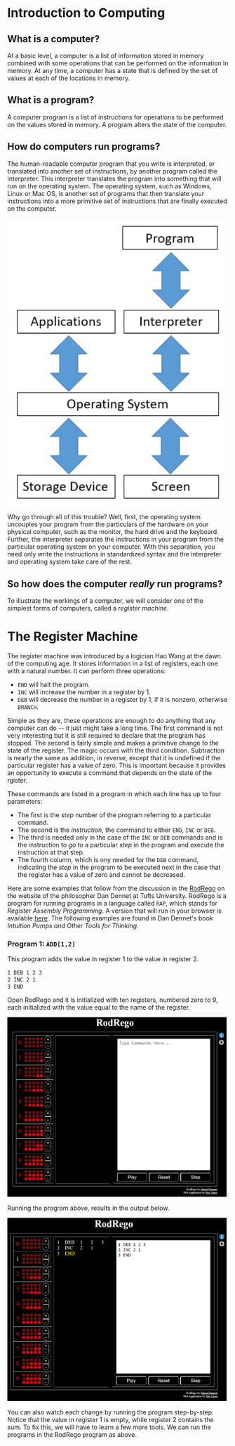# Introduction to Computing





## What is a computer?

At a basic level, a computer is a list of information stored in memory combined with some operations that can be performed on the information in memory. 
At any time, a computer has a state that is defined by the set of values at each of the locations in memory. 


## What is a program? 

A computer program is a list of instructions for operations to be performed on the values stored in memory. 
A program alters the state of the computer. 


## How do computers run programs? 

The human-readable computer program that you write is interpreted, or translated into another set of instructions, by another program called the interpreter. 
This interpreter translates the program into something that will run on the operating system. 
The operating system, such as Windows, Linux or Mac OS, is another set of programs that then translate your instructions into a more primitive set of instructions that are finally executed on the computer. 

<img src="Interpreter.png" width="500"/>

Why go through all of this trouble? Well, first, the operating system uncouples your program from the particulars of the hardware on your physical computer, such as the monitor, the hard drive and the keyboard. 
Further, the interpreter separates the instructions in your program from the particular operating system on your computer. 
With this separation, you need only write the instructions in standardized syntax and the interpreter and operating system take care of the rest. 


## So how does the computer *really* run programs?

To illustrate the workings of a computer, we will consider one of the simplest forms of computers, called a *register machine*.


# The Register Machine

The register machine was introduced by a logician Hao Wang at the dawn of the computing age. 
It stores information in a list of registers, each one with a natural number. 
It can perform three operations:

* ```END``` will halt the program.
* ```INC``` will increase the number in a register by 1.
* ```DEB``` will decrease the number in a register by 1, if it is nonzero, otherwise ```BRANCH```.



Simple as they are, these operations are enough to do anything that any computer can do -- it just might take a long time.
The first command is not very interesting but it is still required to declare that the program has stopped. 
The second is fairly simple and makes a primitive change to the state of the register. 
The magic occurs with the third condition. 
Subtraction is nearly the same as addition, in reverse, except that it is undefined if the particular register has a value of zero. 
This is important because it provides an opportunity to execute a command that depends on the state of the rgister.

These commands are listed in a program in which each line has up to four parameters:

* The first is the *step* number of the program referring to a particular command.
* The second is the *instruction*, the command to either ```END```, ```INC``` or ```DEB```.
* The third is needed only in the case of the ```INC``` or ```DEB``` commands and is the instruction to *go to* a particular *step* in the program and execute the instruction at that step. 
* The fourth column, which is ony needed for the ```DEB``` command, indicating the *step* in the program to be executed next in the case that the register has a value of zero and cannot be decreased. 

Here are some examples that follow from the discussion in the [RodRego](http://sites.tufts.edu/rodrego/) on the website of the philosopher Dan Dennet at Tufts University. 
RodRego is a program for running programs in a language called ```RAP```, which stands for *Register Assembly Programming*. 
A version that will run in your browser is available [here](http://proto.atech.tufts.edu/RodRego/).
The following examples are found in Dan Dennet's book *Intuition Pumps and Other Tools for Thinking*. 

### Program 1: ```ADD[1,2]```

This program adds the value in register 1 to the value in register 2.

```
1 DEB 1 2 3
2 INC 2 1
3 END
```

Open RodRego and it is initialized with ten registers, numbered zero to 9, each initialized with the value equal to the name of the register. 

<img src="RodRegoStart.png" width="500"/>



Running the program above, results in the output below. 

<img src="RodRegoADD12.png" width="500"/>

You can also watch each change by running the program step-by-step. 
Notice that the value in register 1 is empty, while register 2 contains the sum. 
To fix this, we will have to learn a few more tools. 
We can run the programs in the RodRego program as above. 




